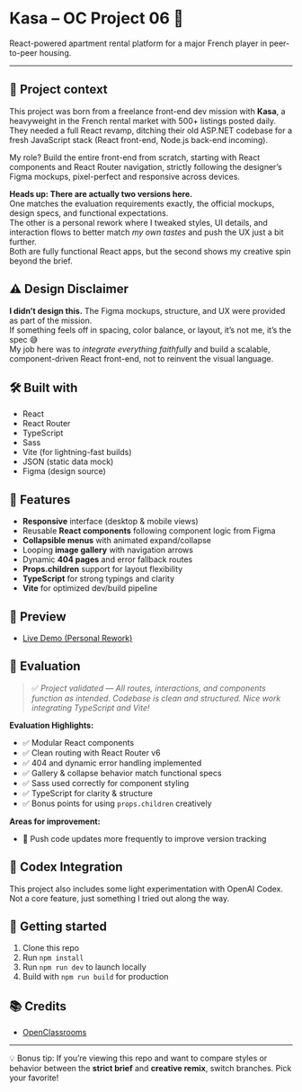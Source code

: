 # Kasa – OC Project 06 🏡

React-powered apartment rental platform for a major French player in peer-to-peer housing.

---

## 🚀 Project context

This project was born from a freelance front-end dev mission with **Kasa**, a heavyweight in the French rental market with 500+ listings posted daily. They needed a full React revamp, ditching their old ASP.NET codebase for a fresh JavaScript stack (React front-end, Node.js back-end incoming).

My role? Build the entire front-end from scratch, starting with React components and React Router navigation, strictly following the designer’s Figma mockups, pixel-perfect and responsive across devices.

**Heads up: There are actually two versions here.**  
One matches the evaluation requirements exactly, the official mockups, design specs, and functional expectations.  
The other is a personal rework where I tweaked styles, UI details, and interaction flows to better match *my own tastes* and push the UX just a bit further.  
Both are fully functional React apps, but the second shows my creative spin beyond the brief.

## ⚠️ Design Disclaimer

**I didn’t design this.** The Figma mockups, structure, and UX were provided as part of the mission.  
If something feels off in spacing, color balance, or layout, it’s not me, it’s the spec 😅  
My job here was to *integrate everything faithfully* and build a scalable, component-driven React front-end, not to reinvent the visual language.

## 🛠️ Built with

- React  
- React Router  
- TypeScript  
- Sass  
- Vite (for lightning-fast builds)  
- JSON (static data mock)  
- Figma (design source)  

## 📄 Features

- **Responsive** interface (desktop & mobile views)  
- Reusable **React components** following component logic from Figma  
- **Collapsible menus** with animated expand/collapse  
- Looping **image gallery** with navigation arrows  
- Dynamic **404 pages** and error fallback routes  
- **Props.children** support for layout flexibility  
- **TypeScript** for strong typings and clarity  
- **Vite** for optimized dev/build pipeline  

## 📸 Preview

- [Live Demo (Personal Rework)](https://vincentvdt.github.io/oc-project-kasa/)

## 💬 Evaluation

> ✅ *Project validated — All routes, interactions, and components function as intended. Codebase is clean and structured. Nice work integrating TypeScript and Vite!*

**Evaluation Highlights:**

- ✅ Modular React components  
- ✅ Clean routing with React Router v6  
- ✅ 404 and dynamic error handling implemented  
- ✅ Gallery & collapse behavior match functional specs  
- ✅ Sass used correctly for component styling  
- ✅ TypeScript for clarity & structure  
- ✅ Bonus points for using `props.children` creatively

**Areas for improvement:**

- 🔄 Push code updates more frequently to improve version tracking  

## 🧠 Codex Integration

This project also includes some light experimentation with OpenAI Codex.
Not a core feature, just something I tried out along the way.

## 📁 Getting started

1. Clone this repo  
2. Run `npm install`  
3. Run `npm run dev` to launch locally  
4. Build with `npm run build` for production  

## 📚 Credits

- [OpenClassrooms](https://openclassrooms.com/)  

---

💡 Bonus tip: If you’re viewing this repo and want to compare styles or behavior between the **strict brief** and **creative remix**, switch branches. Pick your favorite!
